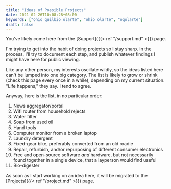 ```yaml
---
title: "Ideas of Possible Projects"
date: 2021-02-26T10:08:28+08:00
keywords: ["ohio quilbio olarte", "ohio olarte", "oqolarte"]
draft: false
---
```

You've likely come here from the [Support]({{< ref "/support.md" >}}) page.

I'm trying to get into the habit of doing projects so I stay sharp.
In the process, I'll try to document each step, and publish whatever findings I might have here for public viewing.

Like any other person, my interests oscillate wildly, so the ideas listed here can't be lumped into one big category.
The list is likely to grow or shrink 
(check this page every once in a while), 
depending on my current situation.
"Life happens," they say.
I tend to agree.

Anyway, here is the list, in no particular order:
1. News aggregator/portal 
1. Wifi router from household rejects
1. Water filter
1. Soap from used oil
1. Hand tools
1. Computer monitor from a broken laptop
1. Laundry detergent
1. Fixed-gear bike, preferably converted from an old roadie
1. Repair, refurbish, and/or repurposing of different consumer electronics
1. Free and open-source software *and* hardware, but not necessarily found together in a single device, that a layperson would find useful
1. Bio-digester

As soon as I start working on an idea here, it will be migrated to the [Projects]({{< ref "/project.md" >}}) page.
